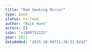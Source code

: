 ```yaml
---
title: "Red Smoking Mirror"
type: book
status: to-read
author: "Nick Hunt"
actors: []
isbn: "=1800753225"
year: 2023
dateAdded: "2025-10-08T21:38:31.928Z"
---
```



